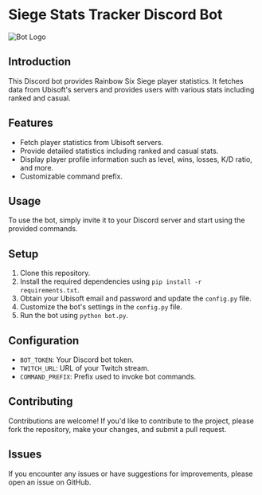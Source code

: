 # Siege Stats Tracker Discord Bot

![Bot Logo](https://media.discordapp.net/attachments/1198129192588546099/1208635367868203008/image.png?ex=65e40067&is=65d18b67&hm=226104193e98a5685c866c001f7fc952c2cedd28fbda1fae0c25f152a29bed58&=&format=webp&quality=lossless&width=1208&height=700)

## Introduction
This Discord bot provides Rainbow Six Siege player statistics. It fetches data from Ubisoft's servers and provides users with various stats including ranked and casual.

## Features
- Fetch player statistics from Ubisoft servers.
- Provide detailed statistics including ranked and casual stats.
- Display player profile information such as level, wins, losses, K/D ratio, and more.
- Customizable command prefix.

## Usage
To use the bot, simply invite it to your Discord server and start using the provided commands.

## Setup
1. Clone this repository.
2. Install the required dependencies using `pip install -r requirements.txt`.
3. Obtain your Ubisoft email and password and update the `config.py` file.
5. Customize the bot's settings in the `config.py` file.
6. Run the bot using `python bot.py`.

## Configuration
- `BOT_TOKEN`: Your Discord bot token.
- `TWITCH_URL`: URL of your Twitch stream.
- `COMMAND_PREFIX`: Prefix used to invoke bot commands.

## Contributing
Contributions are welcome! If you'd like to contribute to the project, please fork the repository, make your changes, and submit a pull request.

## Issues
If you encounter any issues or have suggestions for improvements, please open an issue on GitHub.
